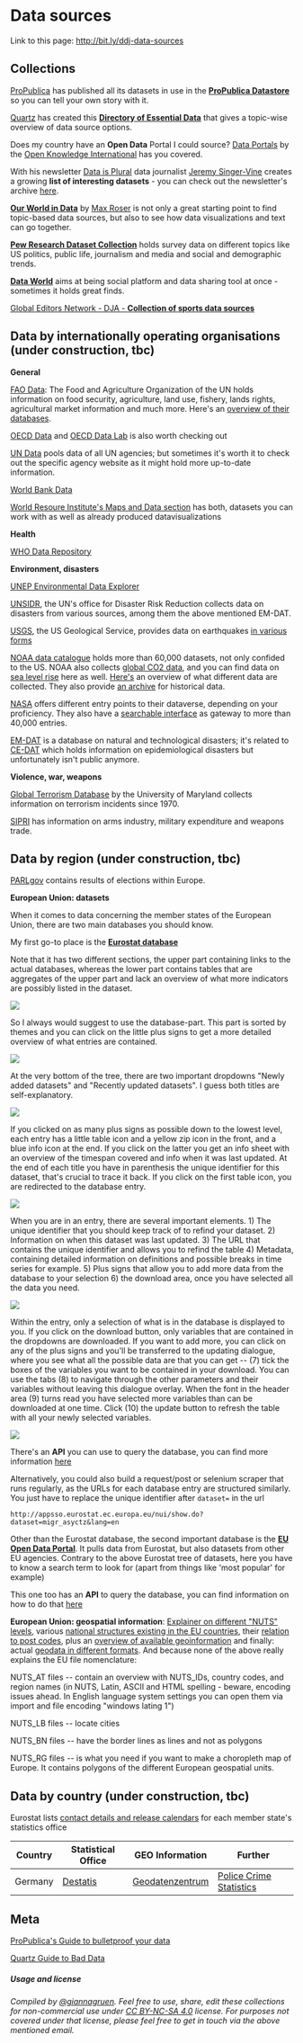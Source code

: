 # Data sources

Link to this page: http://bit.ly/ddj-data-sources

## Collections

[ProPublica](https://www.propublica.org/) has published all its datasets in use in the [**ProPublica Datastore**](https://www.propublica.org/datastore/) so you can tell your own story with it.

[Quartz](https://qz.com/) has created this [**Directory of Essential Data**](https://docs.google.com/spreadsheets/d/1hU7Snj4KZ-ppyy388l-sV4I26n4yGVb8xYnygPOS-5k/edit#gid=0) that gives a topic-wise overview of data source options.

Does my country have an **Open Data** Portal I could source? [Data Portals](http://dataportals.org/) by the [Open Knowledge International](https://okfn.org/) has you covered.

With his newsletter [Data is Plural](https://tinyletter.com/data-is-plural) data journalist [Jeremy Singer-Vine](https://twitter.com/jsvine) creates a growing **list of interesting datasets** - you can check out the newsletter's archive [here](https://docs.google.com/spreadsheets/d/1wZhPLMCHKJvwOkP4juclhjFgqIY8fQFMemwKL2c64vk/edit).

[**Our World in Data**](https://ourworldindata.org/) by [Max Roser](https://twitter.com/MaxCRoser) is not only a great starting point to find topic-based data sources, but also to see how data visualizations and text can go together.

[**Pew Research Dataset Collection**](http://www.pewresearch.org/download-datasets/) holds survey data on different topics like US politics, public life, journalism and media and social and demographic trends.

[**Data World**](https://data.world/) aims at being social platform and data sharing tool at once - sometimes it holds great finds.

[Global Editors Network - DJA - **Collection of sports data sources**](https://medium.com/data-journalism-awards/a-data-journalists-guide-to-sports-data-cbeb0d7ab94c)

## Data by internationally operating organisations (under construction, tbc)

**General**

[FAO Data](http://www.fao.org/faostat/en/#data): The Food and Agriculture Organization of the UN holds information on food security, agriculture, land use, fishery, lands rights, agricultural market information and much more. Here's an [overview of their databases](http://www.fao.org/statistics/databases/en/).

[OECD Data](https://data.oecd.org/) and [OECD Data Lab](http://www.oecd.org/statistics/datalab/) is also worth checking out

[UN Data](http://data.un.org/) pools data of all UN agencies; but sometimes it's worth it to check out the specific agency website as it might hold more up-to-date information.

[World Bank Data](https://data.worldbank.org/)

[World Resoure Institute's Maps and Data section](http://www.wri.org/resources) has both, datasets you can work with as well as already produced datavisualizations 

**Health**

[WHO Data Repository](http://apps.who.int/gho/data/node.home)

**Environment, disasters**

[UNEP Environmental Data Explorer](http://geodata.grid.unep.ch/)

[UNSIDR](https://www.unisdr.org/we/inform/disaster-statistics), the UN's office for Disaster Risk Reduction collects data on disasters from various sources, among them the above mentioned EM-DAT.

[USGS](https://earthquake.usgs.gov/), the US Geological Service, provides data on earthquakes [in various forms](https://earthquake.usgs.gov/data/)

[NOAA data catalogue](https://data.noaa.gov/datasetsearch/) holds more than 60,000 datasets, not only confided to the US. NOAA also collects [global CO2 data](https://www.esrl.noaa.gov/gmd/dv/data/index.php?parameter_name=Carbon%2BDioxide), and you can find data on [sea level rise](https://tidesandcurrents.noaa.gov/sltrends/sltrends.shtml) here as well. [Here's](https://www.ncdc.noaa.gov/data-access) an overview of what different data are collected. They also provide [an archive](https://www.ncdc.noaa.gov/cdo-web/) for historical data.

[NASA](https://data.nasa.gov/) offers different entry points to their dataverse, depending on your proficiency. They also have a [searchable interface](https://data.nasa.gov/browse) as gateway to more than 40,000 entries.

[EM-DAT](https://www.emdat.be/) is a database on natural and technological disasters; it's related to [CE-DAT](http://cedat.be/) which holds information on epidemiological disasters but unfortunately isn't public anymore. 

**Violence, war, weapons**

[Global Terrorism Database](https://www.start.umd.edu/gtd/) by the University of Maryland collects information on terrorism incidents since 1970.

[SIPRI](https://www.sipri.org/databases) has information on arms industry, military expenditure and weapons trade. 

## Data by region (under construction, tbc)

[PARLgov](http://www.parlgov.org/) contains results of elections within Europe.

**European Union: datasets**

When it comes to data concerning the member states of the European Union, there are two main databases you should know.

My first go-to place is the [**Eurostat database**](http://ec.europa.eu/eurostat/data/database)

Note that it has two different sections, the upper part containing links to the actual databases, whereas the lower part contains tables that are aggregates of the upper part and lack an overview of what more indicators are possibly listed in the dataset. 

![](img/Eurostat-Tree-overview.png)

So I always would suggest to use the database-part. This part is sorted by themes and you can click on the little plus signs to get a more detailed overview of what entries are contained.

![](img/Eurostat-Tree-dropdowns.png)

At the very bottom of the tree, there are two important dropdowns
"Newly added datasets" and "Recently updated datasets". I guess both titles are self-explanatory.

![](img/Eurostat-Tree-bottom.png)

If you clicked on as many plus signs as possible down to the lowest level, each entry has a little table icon and a yellow zip icon in the front, and a blue info icon at the end. If you click on the latter you get an info sheet with an overview of the timespan covered and info when it was last updated. At the end of each title you have in parenthesis the unique identifier for this dataset, that's crucial to trace it back.
If you click on the first table icon, you are redirected to the database entry. 

![](img/Eurostat-Tree-LowestLevel.png)

When you are in an entry, there are several important elements. 1) The unique identifier that you should keep track of to refind your dataset. 2) Information on when this dataset was last updated. 3) The URL that contains the unique identifier and allows you to refind the table 4) Metadata, containing detailed information on definitions and possible breaks in time series for example. 5) Plus signs that allow you to add more data from the database to your selection 6) the download area, once you have selected all the data you need.

![](img/Eurostat-Database-entry.png)

Within the entry, only a selection of what is in the database is displayed to you. If you click on the download button, only variables that are contained in the dropdowns are downloaded. If you want to add more, you can click on any of the plus signs and you'll be transferred to the updating dialogue, where you see what all the possible data are that you can get -- (7) tick the boxes of the variables you want to be contained in your download. You can use the tabs (8) to navigate through the other parameters and their variables without leaving this dialogue overlay. When the font in the header area (9) turns read you have selected more variables than can be downloaded at one time. Click (10) the update button to refresh the table with all your newly selected variables.

![](img/Eurostat-Change-Selection.png)


There's an **API** you can use to query the database, you can find more information [here](http://ec.europa.eu/eurostat/web/sdmx-web-services/rest-sdmx-2.1)

Alternatively, you could also build a request/post or selenium scraper that runs regularly, as the URLs for each database entry are structured similarly. You just have to replace the unique identifier after `dataset=` in the url

`http://appsso.eurostat.ec.europa.eu/nui/show.do?dataset=migr_asyctz&lang=en`

Other than the Eurostat database, the second important database is the [**EU Open Data Portal**](http://data.europa.eu/euodp/en/data). It pulls data from Eurostat, but also datasets from other EU agencies. Contrary to the above Eurostat tree of datasets, here you have to know a search term to look for (apart from things like 'most popular' for example)

This one too has an **API** to query the database, you can find information on how to do that [here](http://data.europa.eu/euodp/en/developerscorner)

**European Union: geospatial information**: [Explainer on different "NUTS" levels](http://ec.europa.eu/eurostat/web/nuts), various [national structures existing in the EU countries](http://ec.europa.eu/eurostat/web/nuts/national-structures-eu), their [relation to post codes](http://ec.europa.eu/eurostat/web/nuts/correspondence-tables/postcodes-and-nuts), plus an [overview of available geoinformation](http://ec.europa.eu/eurostat/web/gisco/geodata/reference-data/administrative-units-statistical-units) and finally: actual [geodata in different formats](http://ec.europa.eu/eurostat/de/web/gisco/geodata/reference-data/administrative-units-statistical-units/nuts).
And because none of the above really explains the EU file nomenclature:

NUTS_AT files -- contain an overview with NUTS_IDs, country codes, and region names (in NUTS, Latin, ASCII and HTML spelling - beware, encoding issues ahead. In English language system settings you can open them via import and file encoding "windows lating 1")

NUTS_LB files -- locate cities

NUTS_BN files -- have the border lines as lines and not as polygons

NUTS_RG files -- is what you need if you want to make a choropleth map of Europe. It contains polygons of the different European geospatial units.

## Data by country (under construction, tbc)

Eurostat lists [contact details and release calendars](http://ec.europa.eu/eurostat/web/links/national_statistical_offices) for each member state's statistics office

| Country     | Statistical Office    | GEO Information    | Further     		|
|-------------|-----------------------|--------------------|--------------------|
| Germany	  | [Destatis](https://www-genesis.destatis.de/genesis/online/logon?language=en)			  | [Geodatenzentrum](http://www.geodatenzentrum.de/geodaten/gdz_rahmen.gdz_div?gdz_spr=eng&gdz_akt_zeile=5&gdz_anz_zeile=1&gdz_unt_zeile=0&gdz_user_id=0)| [Police Crime Statistics](https://www.bka.de/EN/CurrentInformation/currentinformation_node.html)

## Meta

[ProPublica's Guide to bulletproof your data](https://github.com/propublica/guides/blob/master/data-bulletproofing.md)

[Quartz Guide to Bad Data](https://github.com/Quartz/bad-data-guide)


##### Usage and license
*Compiled by [@giannagruen](twitter.com/giannagruen).* 
*Feel free to use, share, edit these collections for non-commercial use under [CC BY-NC-SA 4.0](https://creativecommons.org/licenses/by-nc-sa/4.0/) license. For purposes not covered under that license, please feel free to get in touch via the above mentioned email.*